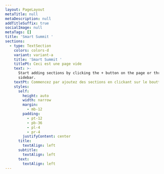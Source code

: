 ```yaml
---
layout: PageLayout
metaTitle: null
metaDescription: null
addTitleSuffix: true
socialImage: null
metaTags: []
title: 'Smart Summit '
sections:
  - type: TextSection
    colors: colors-d
    variant: variant-a
    title: 'Smart Summit '
    titlePt: Ceci est une page vide
    text: >-
      Start adding sections by clicking the + button on the page or through the
      sidebar.
    textPt: Commencez par ajoutez des sections en clickant sur le boutton +.
    styles:
      self:
        height: auto
        width: narrow
        margin:
          - mb-12
        padding:
          - pt-12
          - pb-36
          - pl-4
          - pr-4
        justifyContent: center
      title:
        textAlign: left
      subtitle:
        textAlign: left
      text:
        textAlign: left
---
```

